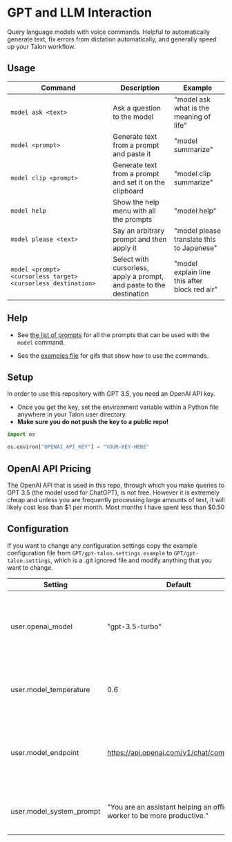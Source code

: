 # GPT and LLM Interaction

Query language models with voice commands. Helpful to automatically generate text, fix errors from dictation automatically, and generally speed up your Talon workflow.

## Usage

| Command                                                       | Description                                                          | Example                                       |
| ------------------------------------------------------------- | -------------------------------------------------------------------- | --------------------------------------------- |
| `model ask <text>`                                            | Ask a question to the model                                          | "model ask what is the meaning of life"       |
| `model <prompt>`                                              | Generate text from a prompt and paste it                             | "model summarize"                             |
| `model clip <prompt>`                                         | Generate text from a prompt and set it on the clipboard              | "model clip summarize"                        |
| `model help`                                                  | Show the help menu with all the prompts                              | "model help"                                  |
| `model please <text>`                                         | Say an arbitrary prompt and then apply it                            | "model please translate this to Japanese"     |
| `model <prompt> <cursorless_target> <cursorless_destination>` | Select with cursorless, apply a prompt, and paste to the destination | "model explain line this after block red air" |

## Help

- See [the list of prompts](./staticPrompt.talon-list) for all the prompts that can be used with the `model` command.

- See the [examples file](./examples.md) for gifs that show how to use the commands.

## Setup

In order to use this repository with GPT 3.5, you need an OpenAI API key.

- Once you get the key, set the environment variable within a Python file anywhere in your Talon user directory.
- **Make sure you do not push the key to a public repo!**

```python
import os

os.environ["OPENAI_API_KEY"] = "YOUR-KEY-HERE"
```

## OpenAI API Pricing

The OpenAI API that is used in this repo, through which you make queries to GPT 3.5 (the model used for ChatGPT), is not free. However it is extremely cheap and unless you are frequently processing large amounts of text, it will likely cost less than $1 per month. Most months I have spent less than $0.50

## Configuration

If you want to change any configuration settings copy the example configuration file from `GPT/gpt-talon.settings.example` to `GPT/gpt-talon.settings`, which is a .git ignored file and modify anything that you want to change.

| Setting                  | Default                                                                | Notes                                                                              |
| ------------------------ | ---------------------------------------------------------------------- | ---------------------------------------------------------------------------------- |
| user.openai_model        | "gpt-3.5-turbo"                                                        | The model to use for the queries. NOTE: To access gpt-4 you may need prior API use |
| user.model_temperature   | 0.6                                                                    | Higher temperatures will make the model more creative and less accurate            |
| user.model_endpoint      | https://api.openai.com/v1/chat/completions                             | Any OpenAI compatible endpoint address can be used (Azure, local llamafiles, etc)  |
| user.model_system_prompt | "You are an assistant helping an office worker to be more productive." | The meta-prompt for how to respond to prompts                                      |
